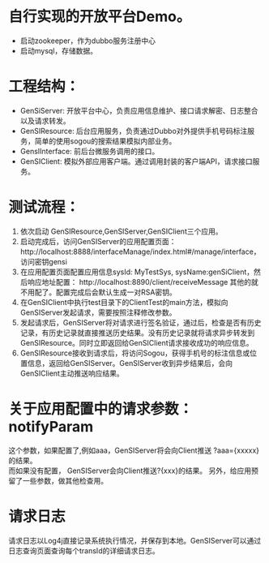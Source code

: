 # 自行实现的开放平台Demo。
- 启动zookeeper，作为dubbo服务注册中心
- 启动mysql，存储数据。

# 工程结构：
- GenSiServer: 开放平台中心，负责应用信息维护、接口请求解密、日志整合以及请求转发。
- GenSIResource: 后台应用服务，负责通过Dubbo对外提供手机号码标注服务，简单的使用sogou的搜索结果模拟内部业务。
- GensIInterface: 前后台微服务调用的接口。
- GenSIClient: 模拟外部应用客户端。通过调用封装的客户端API，请求接口服务。

# 测试流程：
1. 依次启动 GenSIResource,GenSIServer,GenSIClient三个应用。
2. 启动完成后，访问GenSIServer的应用配置页面：http://localhost:8888/interfaceManage/index.html#/manage/interface，访问密钥gensi
3. 在应用配置页面配置应用信息sysId: MyTestSys, sysName:genSiClient，然后响应地址配置： http://localhost:8890/client/receiveMessage 其他的就不用配了。配置完成后会默认生成一对RSA密钥。
4. 在GenSIClient中执行test目录下的ClientTest的main方法，模拟向GenSIServer发起请求，需要按照注释修改参数。
5. 发起请求后，GenSIServer将对请求进行签名验证，通过后，检查是否有历史记录，有历史记录就直接推送历史结果。没有历史记录就将请求异步转发到GenSIResource。同时立即返回给GenSIClient请求接收成功的响应信息。
6. GenSIResource接收到请求后，将访问Sogou，获得手机号的标注信息或位置信息，返回给GenSIServer。GenSIServer收到异步结果后，会向GenSIClient主动推送响应结果。

# 关于应用配置中的请求参数：notifyParam
这个参数，如果配置了,例如aaa，GenSIServer将会向Client推送 ?aaa={xxxxx}的结果。  
而如果没有配置， GenSIServer会向Client推送?{xxx}的结果。
另外，给应用预留了一些参数，做其他检查用。

#  请求日志
请求日志以Log4j直接记录系统执行情况，并保存到本地。GenSIServer可以通过日志查询页面查询每个transId的详细请求日志。